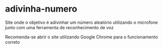 # adivinha-numero
Site onde o objetivo é adivinhar um número aleatório utilizando o microfone junto com uma ferramenta de reconhecimento de voz

Recomenda-se abrir o site utilizando Google Chrome para o funcionamento correto
